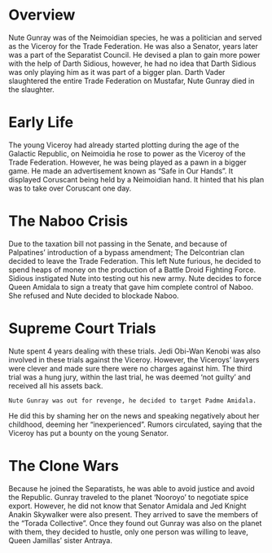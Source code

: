 # Overview

Nute Gunray was of the Neimoidian species, he was a politician and served as the Viceroy for the Trade Federation.
He was also a Senator, years later was a part of the Separatist Council.
He devised a plan to gain more power with the help of Darth Sidious, however, he had no idea that Darth Sidious was only playing him as it was part of a bigger plan.
Darth Vader slaughtered the entire Trade Federation on Mustafar, Nute Gunray died in the slaughter.

# Early Life

The young Viceroy had already started plotting during the age of the Galactic Republic, on Neimoidia he rose to power as the Viceroy of the Trade Federation.
However, he was being played as a pawn in a bigger game.
He made an advertisement known as “Safe in Our Hands”.
It displayed Coruscant being held by a Neimoidian hand.
It hinted that his plan was to take over Coruscant one day.

# The Naboo Crisis

Due to the taxation bill not passing in the Senate, and because of Palpatines’ introduction of a bypass amendment; The Delcontrian clan decided to leave the Trade Federation.
This left Nute furious, he decided to spend heaps of money on the production of a Battle Droid Fighting Force.
Sidious instigated Nute into testing out his new army.
Nute decides to force Queen Amidala to sign a treaty that gave him complete control of Naboo.
She refused and Nute decided to blockade Naboo.

# Supreme Court Trials

Nute spent 4 years dealing with these trials.
Jedi Obi-Wan Kenobi was also involved in these trials against the Viceroy.
However, the Viceroys’ lawyers were clever and made sure there were no charges against him.
The third trial was a hung jury, within the last trial, he was deemed ‘not guilty’ and received all his assets back.

```
Nute Gunray was out for revenge, he decided to target Padme Amidala.
```

He did this by shaming her on the news and speaking negatively about her childhood, deeming her “inexperienced”.
Rumors circulated, saying that the Viceroy has put a bounty on the young Senator.

# The Clone Wars

Because he joined the Separatists, he was able to avoid justice and avoid the Republic.
Gunray traveled to the planet ‘Nooroyo’ to negotiate spice export.
However, he did not know that Senator Amidala and Jed Knight Anakin Skywalker were also present.
They arrived to save the members of the “Torada Collective”.
Once they found out Gunray was also on the planet with them, they decided to hustle, only one person was willing to leave, Queen Jamillas’ sister Antraya.
